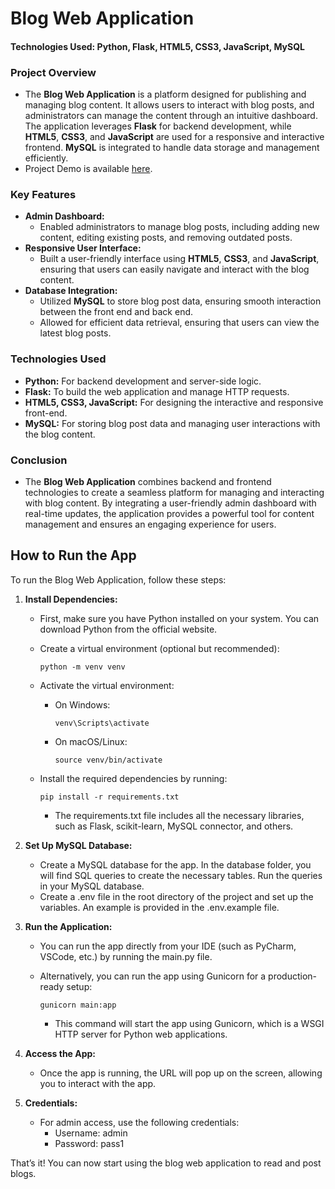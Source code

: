 # Blog Web Application

#### Technologies Used: Python, Flask, HTML5, CSS3, JavaScript, MySQL

### Project Overview

- The **Blog Web Application** is a platform designed for publishing and managing blog content. It allows users to interact with blog posts, and administrators can manage the content through an intuitive dashboard. The application leverages **Flask** for backend development, while **HTML5**, **CSS3**, and **JavaScript** are used for a responsive and interactive frontend. **MySQL** is integrated to handle data storage and management efficiently.
- Project Demo is available [here](https://drive.google.com/file/d/1YKqMiWQ5dWsc11scPJtULWS49akya2sd/view?usp=drive_link).

### Key Features

- **Admin Dashboard:**
  - Enabled administrators to manage blog posts, including adding new content, editing existing posts, and removing outdated posts.
- **Responsive User Interface:**
  - Built a user-friendly interface using **HTML5**, **CSS3**, and **JavaScript**, ensuring that users can easily navigate and interact with the blog content.
- **Database Integration:**
  - Utilized **MySQL** to store blog post data, ensuring smooth interaction between the front end and back end.
  - Allowed for efficient data retrieval, ensuring that users can view the latest blog posts.

### Technologies Used

- **Python:** For backend development and server-side logic.
- **Flask:** To build the web application and manage HTTP requests.
- **HTML5, CSS3, JavaScript:** For designing the interactive and responsive front-end.
- **MySQL:** For storing blog post data and managing user interactions with the blog content.

### Conclusion

- The **Blog Web Application** combines backend and frontend technologies to create a seamless platform for managing and interacting with blog content. By integrating a user-friendly admin dashboard with real-time updates, the application provides a powerful tool for content management and ensures an engaging experience for users.

## How to Run the App

To run the Blog Web Application, follow these steps:

1.  **Install Dependencies:**

    - First, make sure you have Python installed on your system. You can download Python from the official website.
    - Create a virtual environment (optional but recommended):

          python -m venv venv

    - Activate the virtual environment:

      - On Windows:

            venv\Scripts\activate

      - On macOS/Linux:

            source venv/bin/activate

    - Install the required dependencies by running:

          pip install -r requirements.txt

      - The requirements.txt file includes all the necessary libraries, such as Flask, scikit-learn, MySQL connector, and others.

2.  **Set Up MySQL Database:**

    - Create a MySQL database for the app. In the database folder, you will find SQL queries to create the necessary tables. Run the queries in your MySQL database.
    - Create a .env file in the root directory of the project and set up the variables. An example is provided in the .env.example file.

3.  **Run the Application:**

    - You can run the app directly from your IDE (such as PyCharm, VSCode, etc.) by running the main.py file.
    - Alternatively, you can run the app using Gunicorn for a production-ready setup:

          gunicorn main:app

      - This command will start the app using Gunicorn, which is a WSGI HTTP server for Python web applications.

4.  **Access the App:**

    - Once the app is running, the URL will pop up on the screen, allowing you to interact with the app.

5.  **Credentials:**

    - For admin access, use the following credentials:
      - Username: admin
      - Password: pass1

That’s it! You can now start using the blog web application to read and post blogs.
